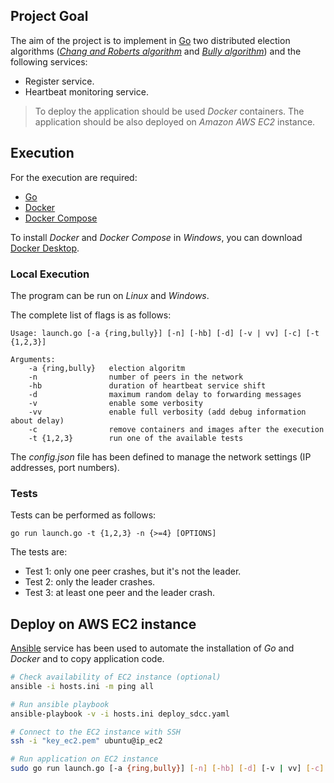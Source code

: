 ## Project Goal

The aim of the project is to implement in [Go](https://go.dev/) two distributed election algorithms ([_Chang and Roberts algorithm_](https://en.wikipedia.org/wiki/Chang_and_Roberts_algorithm) and [_Bully algorithm_](https://en.wikipedia.org/wiki/Bully_algorithm)) and the following services:

- Register service.
- Heartbeat monitoring service.

>To deploy the application should be used _Docker_ containers. The application should be also deployed on _Amazon AWS EC2_ instance.

## Execution

For the execution are required:

- [Go](https://go.dev/)
- [Docker](https://www.docker.com/)
- [Docker Compose](https://docs.docker.com/compose/)

To install _Docker_ and _Docker Compose_ in _Windows_, you can download [Docker Desktop](https://www.docker.com/products/docker-desktop/).

### Local Execution

The program can be run on _Linux_ and _Windows_.

The complete list of flags is as follows:

```
Usage: launch.go [-a {ring,bully}] [-n] [-hb] [-d] [-v | vv] [-c] [-t {1,2,3}]

Arguments:
    -a {ring,bully}   election algoritm
    -n                number of peers in the network
    -hb               duration of heartbeat service shift
    -d                maximum random delay to forwarding messages
    -v                enable some verbosity 
    -vv               enable full verbosity (add debug information about delay)
    -c                remove containers and images after the execution
    -t {1,2,3}        run one of the available tests
```

The _config.json_ file has been defined to manage the network settings (IP addresses, port numbers).

### Tests

Tests can be performed as follows:

```
go run launch.go -t {1,2,3} -n {>=4} [OPTIONS]
```

The tests are:

- Test 1: only one peer crashes, but it's not the leader.
- Test 2: only the leader crashes.
- Test 3: at least one peer and the leader crash.

## Deploy on AWS EC2 instance

[Ansible](https://docs.ansible.com/) service has been used to automate the installation of _Go_ and _Docker_ and to copy application code.

```bash
# Check availability of EC2 instance (optional)
ansible -i hosts.ini -m ping all

# Run ansible playbook
ansible-playbook -v -i hosts.ini deploy_sdcc.yaml

# Connect to the EC2 instance with SSH
ssh -i "key_ec2.pem" ubuntu@ip_ec2

# Run application on EC2 instance
sudo go run launch.go [-a {ring,bully}] [-n] [-hb] [-d] [-v | vv] [-c] [-t {1,2,3}]
```